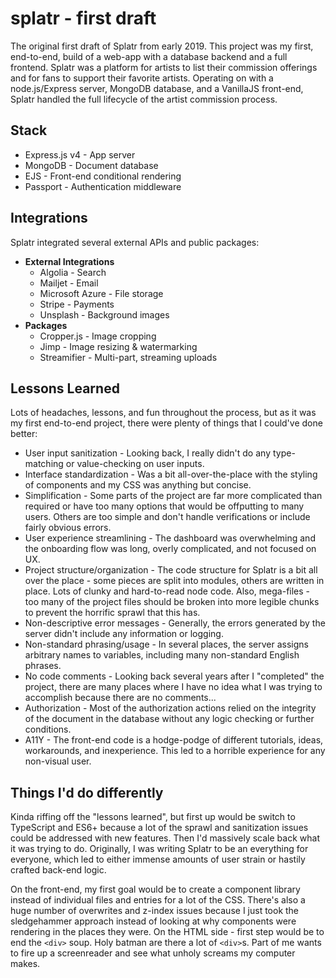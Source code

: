 # splatr - first draft
The original first draft of Splatr from early 2019. This project was my first, end-to-end, build of a web-app with a database backend and a full frontend. Splatr was a platform for artists to list their commission offerings and for fans to support their favorite artists. Operating on with a node.js/Express server, MongoDB database, and a VanillaJS front-end, Splatr handled the full lifecycle of the artist commission process.

## Stack
* Express.js v4 - App server
* MongoDB - Document database
* EJS - Front-end conditional rendering
* Passport - Authentication middleware

## Integrations
Splatr integrated several external APIs and public packages:
* **External Integrations**
  * Algolia - Search
  * Mailjet - Email
  * Microsoft Azure - File storage 
  * Stripe - Payments
  * Unsplash - Background images
* **Packages**
  * Cropper.js - Image cropping
  * Jimp - Image resizing & watermarking
  * Streamifier - Multi-part, streaming uploads
 
## Lessons Learned
Lots of headaches, lessons, and fun throughout the process, but as it was my first end-to-end project, there were plenty of things that I could've done better:
* User input sanitization - Looking back, I really didn't do any type-matching or value-checking on user inputs.
* Interface standardization - Was a bit all-over-the-place with the styling of components and my CSS was anything but concise.
* Simplification - Some parts of the project are far more complicated than required or have too many options that would be offputting to many users. Others are too simple and don't handle verifications or include fairly obvious errors.
* User experience streamlining - The dashboard was overwhelming and the onboarding flow was long, overly complicated, and not focused on UX.
* Project structure/organization - The code structure for Splatr is a bit all over the place - some pieces are split into modules, others are written in place. Lots of clunky and hard-to-read node code. Also, mega-files - too many of the project files should be broken into more legible chunks to prevent the horrific sprawl that this has.
* Non-descriptive error messages - Generally, the errors generated by the server didn't include any information or logging.
* Non-standard phrasing/usage - In several places, the server assigns arbitrary names to variables, including many non-standard English phrases.
* No code comments - Looking back several years after I "completed" the project, there are many places where I have no idea what I was trying to accomplish because there are no comments...
* Authorization - Most of the authorization actions relied on the integrity of the document in the database without any logic checking or further conditions.
* A11Y - The front-end code is a hodge-podge of different tutorials, ideas, workarounds, and inexperience. This led to a horrible experience for any non-visual user.

## Things I'd do differently
Kinda riffing off the "lessons learned", but first up would be switch to TypeScript and ES6+ because a lot of the sprawl and sanitization issues could be addressed with new features. Then I'd massively scale back what it was trying to do. Originally, I was writing Splatr to be an everything for everyone, which led to either immense amounts of user strain or hastily crafted back-end logic.

On the front-end, my first goal would be to create a component library instead of individual files and entries for a lot of the CSS. There's also a huge number of overwrites and z-index issues because I just took the sledgehammer approach instead of looking at why components were rendering in the places they were. On the HTML side - first step would be to end the `<div>` soup. Holy batman are there a lot of `<div>`s. Part of me wants to fire up a screenreader and see what unholy screams my computer makes.
  
